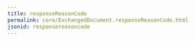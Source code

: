```yaml
---
title: responseReasonCode
permalink: core/ExchangedDocument.responseReasonCode.html
jsonid: responsereasoncode
---
```

